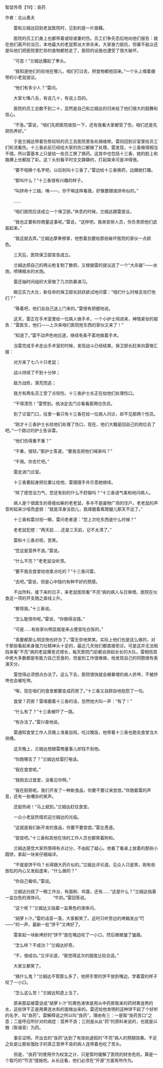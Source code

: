 智鼠传奇【19】：良药

作者：北山愚夫

　　雷和兰姆达回到老鼠医院时，见到的是一片狼藉。

　　医院的员工们身上也都带着或轻或重的伤。员工们争先恐后地向他们报告：就在他们离开的当日，本地最大的老鼠帮派大举杀来，大家奋力抵抗，但寡不敌众还是叫他们把医院里贮存的食物都抢走了，医院的设施也遭受了很大破坏。

　　“可恶！”兰姆达攥起了拳头。

　　“我知道他们的驻地在哪儿，咱们打过去，把食物都抢回来。”一个头上缠着绷带的小老鼠提议。

　　“他们有多少人？”雷问。

　　大家七嘴八舌，有说几十，有说上百的。

　　医院的员工总数不到二十，显然是自己和兰姆达的归来给了他们很大的鼓舞和信心。

　　“不急。”雷说，“咱们先把医院收拾一下，还有我看大家都受了伤，咱们还是先把伤养好。”

　　于是兰姆达带着伤势较轻的员工去医院里各处搞维修。雷则回到诊室里给员工们轮流看伤。十三香此前已经给大家的伤口都做了处理，雷发现，十三香做得相当不错。所以雷基本上只是给一些员工换了换药。这其中也包括十三香，她的脸上和胳膊上也都挂了彩。这丫头别看平时文文静静的，打起架来可是冲得很。

　　“要不咱换个名字吧，以后别叫十三香了。”雷边给十三香换药，边跟她打趣。

　　“那叫什么？”十三香很有兴趣的样子。

　　“叫拼命十三娘。咦——，你干嘛这样看我，好像要跟谁拼命似的。”

　　……

　　“咱们医院应该成立一个保卫部。”休息的时候，兰姆达跟雷提议。

　　“我也正要和你商量这事呢。”雷说，“这样吧，我来安排人员，你负责把他们武装起来。”

　　“我这就去弄。”兰姆达摩拳擦掌，他憋着劲要给那些破坏医院的家伙一点颜色。

　　三天后，医院保卫部宣告成立。

　　兰姆达把自己的两尖枪复制了数把，又根据雷的提议造了一个“大杀器”——水炮，喷辣椒水的水炮。

　　雷还抽时间组织大家做了几次防暴演习。

　　眼见实力大壮，新任命的保卫部长跃跃欲试地问雷：“咱们什么时候去攻打他们？”

　　“等着吧，他们会自己送上门来的。”雷很有把握地说。

　　这天，雷正在手术室里给一位病人做手术，一个小护士闯进来，神情紧张的报告：“雷医生，他们——上次来咱们医院抢东西的家伙又来了！”

　　“知道了。”雷不动声色地应道，继续有条不紊地做着手术。

　　当雷完成手术走出手术室的时候，发现战斗已经结束。保卫部长赶来向雷做汇报：

　　对方来了七八十只老鼠；

　　战斗持续了不到十分钟；

　　敌方战败，落荒而逃；

　　我方有两名员工受了点轻伤，十三香护士长正在给他们处理伤口。

　　“干得漂亮！”雷赞到。他决定去门诊看看那两位伤员。

　　到了诊室门口，往里一看只有十三香在给一位病人问诊，却不见那两个伤员。

　　“刚才十三香护士长给他们处理了伤口，现在，他们大概是回自己的岗位去了吧。”一个路过的护士告诉雷。

　　“他们伤得重不重？”

　　“不重，很轻。”那护士答道，“要我去把他们喊来吗？”

　　“不用。你去忙吧。”

　　雷走进门诊室。

　　十三香要起身把位置让给他，雷摆摆手并示意她继续。

　　“除了感觉没力气，您还有别的什么不舒服吗？”十三香语气柔和地问病人。

　　病人是个很面生的骨瘦如柴的老老鼠，多半不是废物广场的住户。老老鼠的声音听起来沙哑而虚弱：“就是浑身没劲儿，我琢磨着离蹬腿儿那天不远了。”

　　十三香和雷对视一眼，雷问老者道：“您上次吃东西是什么时候？”

　　老老鼠犯想：“两天前……还是三天前，记不太清了。”

　　雷和十三香对视，苦笑。

　　“您这是营养不良。”雷说。

　　“什么不亮？”老老鼠没听清。

　　“要不我去食堂给他拿点吃的？”十三香问雷。

　　“去吧。”雷说，但是心中隐约有种不好的预感。

　　不出所料，接下来的日子，来老鼠医院看“不亮”病的病人与日俱增。医院在伙食这一项的开支随之直线上升。

　　“都怪我。”十三香说。

　　“怎么能怪你呢。”雷说，“你做得没错。”

　　“可是……有些家伙明显就是来占便宜吃白饭的。”

　　“真要都那么明显倒也好办了。”雷无奈地笑笑。实际上他们也是这么做的，对于那些看起来身强力壮精神头十足的，最近几天他们都直接拒诊。可是这并无法阻挡来看“不亮”病的老鼠爆发式增长，每天医院门前都会排起长长的大队。雷相信其中绝大多数都是有能力自己觅食的，但鉴别工作很难做，他发现自己的同胞很有表演天分。

　　雷觉得必须想点办法了。这么下去，医院很快就会被暴增的病人挤垮，不被挤垮也会被吃垮。

　　“唉，现在咱们的食堂都要变成药房了。”十三香又自顾自地抱怨了一句。

　　食堂？药房？雷琢磨着十三香的话，忽然他大叫一声：“有了！”

　　“什么有了？”十三香被吓了一跳。

　　“有办法了。”雷兴奋地说。

　　雷通知食堂工作人员晚上准备加班。吃过晚饭，他带着十三香也跑去食堂当大师傅。

　　这天晚上，兰姆达想跟雷商量事儿却找不到他。

　　“你跑哪去了？”兰姆达给雷打电话。

　　“我在食堂呢。”

　　“我刚去过食堂，没看见你啊。”

　　“我在厨房呢。我们开发了一种新食品，你要不要过来尝尝。”伴随着雷的声音，还有一些嘈杂的笑声。

　　还挺热闹！“马上就到。”兰姆达赶往食堂。

　　一众小老鼠热情欢迎兰姆达的光临。

　　“这就是我们新开发的食品，你要不要尝尝。”雷怂恿道。

　　“尝尝吧。”十三香和其他在场的工作人员也都笑着附和。

　　兰姆达感觉大家热情得有点过分，不由起了疑心。他看了看桌上放着的那些小圆饼，拿起一块来仔细端详。

　　“不就是饼干吗？长得跟大药片似的。”兰姆达评论道。见众人只是笑，刚有些放松的内心又发起虚来，“什么做的？”

　　“你自己看呗。”雷说。

　　兰姆达扫视了一眼工作台，有面粉、鸡蛋，还有……“这是什么？”兰姆达指着一盆白色的液体问。
　　“牛奶。”雷回答说。

　　“这个呢？”兰姆达又指着一盆黄色的液体问。

　　“胡萝卜汁。”雷的话音一落，大家都笑了。这时只听旁边的烤箱发出“叮——”的一声，最新一批“饼干”又烤好了。

　　雷拿起一块新烤好的“饼干”放在嘴边咬了一小口，然后微微皱了皱眉。

　　“怎么样？不成功？”兰姆达好奇。

　　“不，很成功。”又评论道，“我觉得这次的甜度比较合适。”

　　大家又都笑了。

　　“搞什么鬼？”兰姆达不管那么多了，他把手里的饼干放到嘴边，学着雷的样子咬了一小口。

　　“怎么这么苦！”兰姆达知道上当了。

　　原来那盆被雷说成“胡萝卜汁”的黄色液体是用从中药房取来的药材黄连熬的水，这些饼干正是用黄连水和的面做出来的。雷还给他发明的这种饼干起了个好听的名字，叫“良药”。雷解释说之所以叫“良药”，理由有三：一是取“良药苦口”之意；二是呼应所针对的病症：营养不良；三则是从此“药”的原料来说的，也就是以粮（取谐音）为药。

　　事实证明，开出去的“良药”达到了有效劝退假的“不亮”病人的预期效果。不足之处是让那些饿肚子的真正营养不良的病人连带着也吃了苦头。

　　但是，“良药”的使用作为权宜之计，只是暂时缓解了医院的财务危机，算是一个取巧的“节流”措施吧。从长远看，他们必须在“开源”方面有所作为。